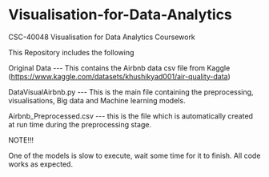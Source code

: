 # Visualisation-for-Data-Analytics
CSC-40048 Visualisation for Data Analytics Coursework

This Repository includes the following

Original Data --- This contains the Airbnb data csv file from Kaggle (https://www.kaggle.com/datasets/khushikyad001/air-quality-data)

DataVisualAirbnb.py --- This is the main file containing the preprocessing, visualisations, Big data and Machine learning models.

Airbnb_Preprocessed.csv --- this is the file which is automatically created at run time during the preprocessing stage.


NOTE!!!

One of the models is slow to execute, wait some time for it to finish.
All code works as expected.

